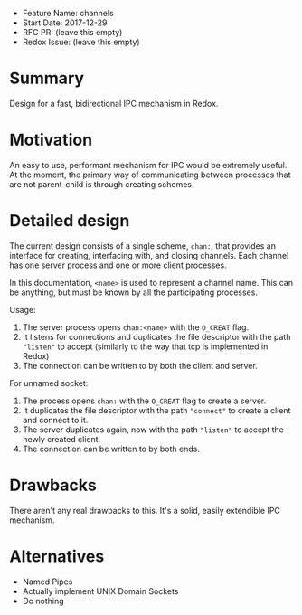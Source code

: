 - Feature Name: channels
- Start Date: 2017-12-29
- RFC PR: (leave this empty)
- Redox Issue: (leave this empty)

# Summary
[summary]: #summary

Design for a fast, bidirectional IPC mechanism in Redox.

# Motivation
[motivation]: #motivation

An easy to use, performant mechanism for IPC would be extremely useful. At the
moment, the primary way of communicating between processes that are not
parent-child is through creating schemes.

# Detailed design
[design]: #detailed-design

The current design consists of a single scheme, `chan:`, that provides an
interface for creating, interfacing with, and closing channels. Each channel
has one server process and one or more client processes.

In this documentation, `<name>` is used to represent a channel name. This can
be anything, but must be known by all the participating processes.

Usage:
1. The server process opens `chan:<name>` with the `O_CREAT` flag.
2. It listens for connections and duplicates the file descriptor with the path
   `"listen"` to accept (similarly to the way that tcp is implemented in Redox)
3. The connection can be written to by both the client and server.

For unnamed socket:
1. The process opens `chan:` with the `O_CREAT` flag to create a server.
2. It duplicates the file descriptor with the path `"connect"` to create a
   client and connect to it.
3. The server duplicates again, now with the path `"listen"` to accept the
   newly created client.
3. The connection can be written to by both ends.

# Drawbacks
[drawbacks]: #drawbacks

There aren't any real drawbacks to this. It's a solid, easily extendible IPC
mechanism.

# Alternatives
[alternatives]: #alternatives

- Named Pipes
- Actually implement UNIX Domain Sockets
- Do nothing
